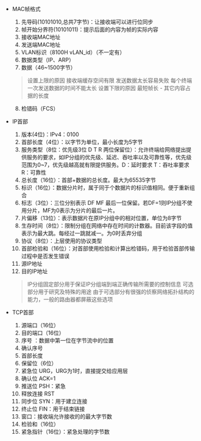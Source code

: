 - MAC帧格式
    1. 先导码(10101010,总共7字节)：让接收端可以进行位同步
    2. 帧开始分界符(10101011)：提示后面的内容为帧的实际内容
    3. 接收端MAC地址
    4. 发送端MAC地址
    5. VLAN标识（8100H vLAN_id）（不一定有）
    6. 数据类型（IP、ARP）
    7. 数据（46~1500字节）
    > 设置上限的原因
    > 接收端缓存空间有限
    > 发送数据太长容易失败
    > 每个终端一次发送数据的时间不能太长
    > 设置下限的原因
    > 最短帧长 - 其它内容占据的长度
    8. 检错码（FCS）

- IP首部
  1.  版本(4位)：IPv4：0100
  2.  首部长度（4位）：以字节为单位，最小长度为5字节
  3.  服务类型（8位：优先级3位 D T R 两位保留位）：允许终端给网络提出提供服务的要求，如IP分组的优先级、延迟、吞吐率以及可靠性等，优先级范围为0~7，优先级越高就有限提供服务。D：延时要求  T：吞吐率要求  R：可靠性
  4.  总长度（16位）：首部+数据的总长度。最大为65535字节
  5.  标识（16位）：数据分片时，属于同于个数据片的标识值相同。便于重新组合
  6.  标志（3位）：三位分别表示 DF MF 最后一位保留。若DF=1则IP分组不使用分片，MF为0表示为分片的最后一片。
  7.  片偏移（13位）：表示数据片在原IP分组中的相对位置，单位为8字节
  8.  生存时间（8位）：限制分组在网络中存在时间的计数器。目前该字段的值表示为最大跳。每经过一跳就减一。为0时丢弃分组
  9.  协议（8位）：上层使用的协议类型
  10. 首部检验和（16位）：对首部使用检验和计算出检错码，用于检验首部传输过程中是否发生错误
  11. 源IP地址
  12. 目的IP地址
  > IP分组固定部分用于保证IP分组端到端正确传输所需要的控制信息
  > 可选部分用于研究及特殊的用途
  > 由于可选部分有很强的侦察网络拓扑结构的能力，一般的路由器都屏蔽这些选项

- TCP首部
  1.  源端口（16位）
  2.  目的端口（16位）
  3.  序号 ：数据中第一位在字节流中的位置
  4.  确认序号
  5.  首部长度
  6.  保留位（6位）
  7.  紧急位 URG，URG为1时，直接提交给应用层
  8.  确认位 ACK=1
  9.  推送位 PSH：紧急
  10. 释放连接 RST
  11. 同步位 SYN：用于建立连接
  12. 终止位 FIN：用于结束链接
  13. 窗口：接收端允许接收的的最大字节数
  14. 检验和（16位）
  15. 紧急指针（16位）：紧急处理的字节数